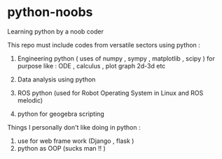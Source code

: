 # python-noobs
Learning python by a noob coder

This repo must include codes from versatile sectors using python :
 1. Engineering python ( uses of numpy , sympy , matplotlib , scipy  )
  for purpose like : ODE , calculus , plot graph 2d-3d  etc
 2. Data analysis using python 
  
 3. ROS python (used for Robot Operating System in Linux and ROS melodic)
 
 4. python for geogebra scripting 
 
 Things I personally don't like doing in python :
 1. use for web frame work (Django , flask )
 2. python as OOP (sucks man !! ) 
